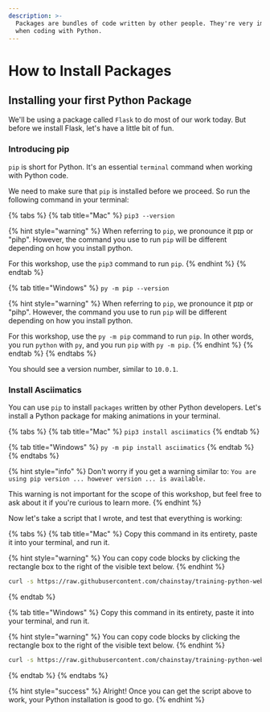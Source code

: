 ```yaml
---
description: >-
  Packages are bundles of code written by other people. They're very important
  when coding with Python.
---
```


# How to Install Packages

## Installing your first Python Package

We'll be using a package called `Flask` to do most of our work today. But before we install Flask, let's have a little bit of fun.

### Introducing pip

`pip` is short for Python. It's an essential `terminal` command when working with Python code.

We need to make sure that `pip` is installed before we proceed. So run the following command in your terminal:

{% tabs %}
{% tab title="Mac" %}
`pip3 --version`

{% hint style="warning" %}
When referring to `pip`, we pronounce it pɪp or "pihp". However, the command you use to run `pip` will be different depending on how you install python.

For this workshop, use the `pip3` command to run `pip`.
{% endhint %}
{% endtab %}

{% tab title="Windows" %}
`py -m pip --version`

{% hint style="warning" %}
When referring to `pip`, we pronounce it pɪp or "pihp". However, the command you use to run `pip` will be different depending on how you install python.

For this workshop, use the `py -m pip` command to run `pip`. In other words, you run `python` with `py`, and you run `pip` with `py -m pip`.
{% endhint %}
{% endtab %}
{% endtabs %}

You should see a version number, similar to `10.0.1`.

### Install Asciimatics

You can use `pip` to install `packages` written by other Python developers. Let's install a Python package for making animations in your terminal.

{% tabs %}
{% tab title="Mac" %}
`pip3 install asciimatics`
{% endtab %}

{% tab title="Windows" %}
`py -m pip install asciimatics`
{% endtab %}
{% endtabs %}

{% hint style="info" %}
Don't worry if you get a warning similar to: `You are using pip version ... however version ... is available.`

This warning is not important for the scope of this workshop, but feel free to ask about it if you're curious to learn more.
{% endhint %}



Now let's take a script that I wrote, and test that everything is working:

{% tabs %}
{% tab title="Mac" %}
Copy this command in its entirety, paste it into your terminal, and run it.

{% hint style="warning" %}
You can copy code blocks by clicking the rectangle box to the right of the visible text below.
{% endhint %}

```bash
curl -s https://raw.githubusercontent.com/chainstay/training-python-webserver/master/resources/hack_her_413_ascii.py > /tmp/ibeelong.py && python3 /tmp/ibeelong.py
```
{% endtab %}

{% tab title="Windows" %}
Copy this command in its entirety, paste it into your terminal, and run it.

{% hint style="warning" %}
You can copy code blocks by clicking the rectangle box to the right of the visible text below.
{% endhint %}

```bash
curl -s https://raw.githubusercontent.com/chainstay/training-python-webserver/master/resources/hack_her_413_ascii.py > C:\code\ibeelong.py && py C:\code\ibeelong.py
```
{% endtab %}
{% endtabs %}

{% hint style="success" %}
Alright! Once you can get the script above to work, your Python installation is good to go.
{% endhint %}

